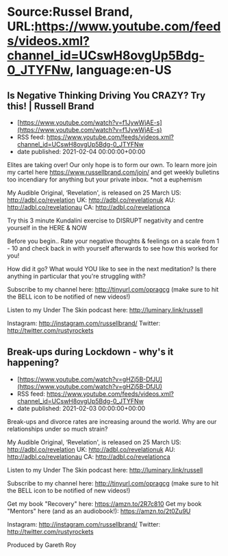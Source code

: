 # Source:Russel Brand, URL:https://www.youtube.com/feeds/videos.xml?channel_id=UCswH8ovgUp5Bdg-0_JTYFNw, language:en-US

## Is Negative Thinking Driving You CRAZY? Try this! | Russell Brand
 - [https://www.youtube.com/watch?v=f1JywWjAE-s](https://www.youtube.com/watch?v=f1JywWjAE-s)
 - RSS feed: https://www.youtube.com/feeds/videos.xml?channel_id=UCswH8ovgUp5Bdg-0_JTYFNw
 - date published: 2021-02-04 00:00:00+00:00

Elites are taking over! Our only hope is to form our own. To learn more join my cartel here https://www.russellbrand.com/join/ and get weekly bulletins too incendiary for anything but your private inbox.
*not a euphemism

My Audible Original, ‘Revelation', is released on 25 March
US: http://adbl.co/revelation
UK: http://adbl.co/revelationuk
AU: http://adbl.co/revelationau
CA: http://adbl.co/revelationca

Try this 3 minute Kundalini exercise to DISRUPT negativity and centre yourself in the HERE & NOW

Before you begin..
Rate your negative thoughts & feelings on a scale from 1 - 10 and check back in with yourself afterwards to see how this worked for you! 

How did it go? What would YOU like to see in the next meditation? Is there anything in particular that you're struggling with? 

Subscribe to my channel here: http://tinyurl.com/opragcg
(make sure to hit the BELL icon to be notified of new videos!)

Listen to my Under The Skin podcast here: 
http://luminary.link/russell

Instagram: http://instagram.com/russellbrand/
Twitter: http://twitter.com/rustyrockets

## Break-ups during Lockdown - why's it happening?
 - [https://www.youtube.com/watch?v=gHZj5B-DfJU](https://www.youtube.com/watch?v=gHZj5B-DfJU)
 - RSS feed: https://www.youtube.com/feeds/videos.xml?channel_id=UCswH8ovgUp5Bdg-0_JTYFNw
 - date published: 2021-02-03 00:00:00+00:00

Break-ups and divorce rates are increasing around the world. Why are our relationships under so much strain?

My Audible Original, ‘Revelation', is released on 25 March
US: http://adbl.co/revelation
UK: http://adbl.co/revelationuk
AU: http://adbl.co/revelationau
CA: http://adbl.co/revelationca

Listen to my Under The Skin podcast here: 
http://luminary.link/russell

Subscribe to my channel here: http://tinyurl.com/opragcg
(make sure to hit the BELL icon to be notified of new videos!)

Get my book "Recovery" here: https://amzn.to/2R7c810
Get my book "Mentors" here (and as an audiobook!): https://amzn.to/2t0Zu9U

Instagram: http://instagram.com/russellbrand/
Twitter: http://twitter.com/rustyrockets

Produced by Gareth Roy

